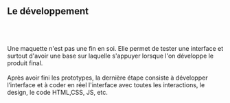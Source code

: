 <h2> Le développement </h2>

<br>
<br>

<p>Une maquette n'est pas une fin en soi. Elle permet de tester une interface et surtout d'avoir une base sur laquelle s'appuyer lorsque l'on
développe le produit final.
<br>
<br>
Après avoir fini les prototypes, la dernière étape consiste à développer l’interface et à coder en réel l'interface avec toutes les interactions, le design, le code HTML,CSS, JS, etc.</p>
<br>
<br>



    